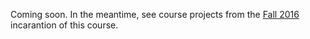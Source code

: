 Coming soon. In the meantime, see course projects from the [Fall
2016](https://cseweb.ucsd.edu/~dstefan/cse291-fall16/) incarantion of this
course.
